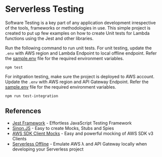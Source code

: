 # Serverless Testing
Software Testing is a key part of any application development irrespective of the tools, frameworks or methodologies in use. This simple project is created to put up few examples on how to create Unit tests for Lambda functions using the Jest and other libraries.

Run the following command to run unit tests. For unit testing, update the `.env` with AWS region and Lambda Endpoint to local offline endpoint. Refer the [sample.env](./sample.env) file for the required environment variables.


```
npm test
```

For initgration testing, make sure the project is deployed to AWS account. Update the `.env` with AWS region and API Gateway Endpoint. Refer the [sample.env](./sample.env) file for the required environment variables.

```
npm run test-integration
```

## References

* [Jest Framework](https://jestjs.io/) - Effortless JavaScript Testing Framework
* [Sinon.JS](https://sinonjs.org/) - Easy to create Mocks, Stubs and Spies
* [AWS SDK Client Mocks](https://github.com/m-radzikowski/aws-sdk-client-mock) - Easy and powerful mocking of AWS SDK v3 Clients
* [Serverless Offline](https://github.com/dherault/serverless-offline) - Emulate AWS λ and API Gateway locally when developing your Serverless project